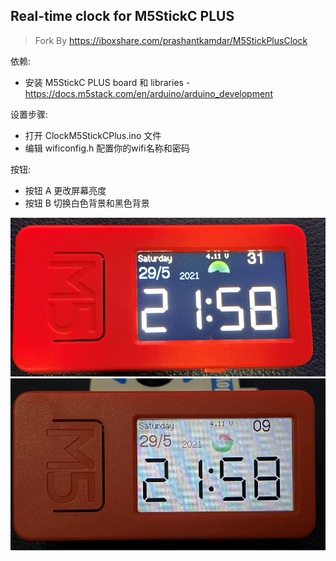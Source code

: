 ## Real-time clock for M5StickC PLUS

> Fork By https://iboxshare.com/prashantkamdar/M5StickPlusClock

依赖:

* 安装 M5StickC PLUS board 和 libraries - https://docs.m5stack.com/en/arduino/arduino_development

设置步骤:

* 打开 ClockM5StickCPlus.ino 文件
* 编辑 wificonfig.h 配置你的wifi名称和密码

按钮:

* 按钮 A 更改屏幕亮度
* 按钮 B 切换白色背景和黑色背景

![demo](black.jpg?raw=true)
![demo](white.jpg?raw=true)